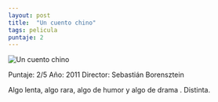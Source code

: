 ```yaml
---
layout: post
title:  "Un cuento chino"
tags: pelicula
puntaje: 2
---
```


![Un cuento chino](https://encrypted-tbn0.gstatic.com/images?q=tbn:ANd9GcRIbpNuOG_ZClLTaWvPvOJko7g_gPToHnKD0QeW4qJeItSd9Xwh)

Puntaje: 2/5
Año: 2011
Director: Sebastián Borensztein

Algo lenta, algo rara, algo de humor y algo de drama . Distinta.